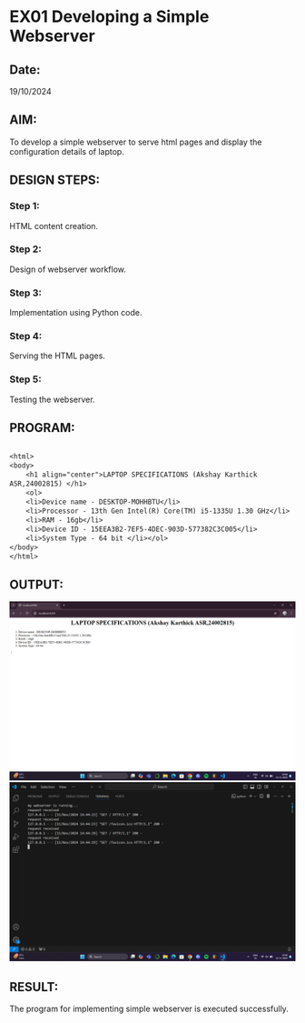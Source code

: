# EX01 Developing a Simple Webserver
## Date:
19/10/2024

## AIM:
To develop a simple webserver to serve html pages and display the configuration details of laptop.

## DESIGN STEPS:
### Step 1: 
HTML content creation.

### Step 2:
Design of webserver workflow.

### Step 3:
Implementation using Python code.

### Step 4:
Serving the HTML pages.

### Step 5:
Testing the webserver.

## PROGRAM:
##  
    <html>
    <body>
        <h1 align="center">LAPTOP SPECIFICATIONS (Akshay Karthick ASR,24002815) </h1>
        <ol>
        <li>Device name - DESKTOP-MOHHBTU</li>
        <li>Processor - 13th Gen Intel(R) Core(TM) i5-1335U 1.30 GHz</li>
        <li>RAM - 16gb</li>
        <li>Device ID - 15EEA3B2-7EF5-4DEC-903D-577382C3C005</li>
        <li>System Type - 64 bit </li></ol>
    </body>
    </html>

## OUTPUT:
![alt text](<Screenshot (28).png>)
![alt text](<Screenshot (29).png>)

## RESULT:
The program for implementing simple webserver is executed successfully.
